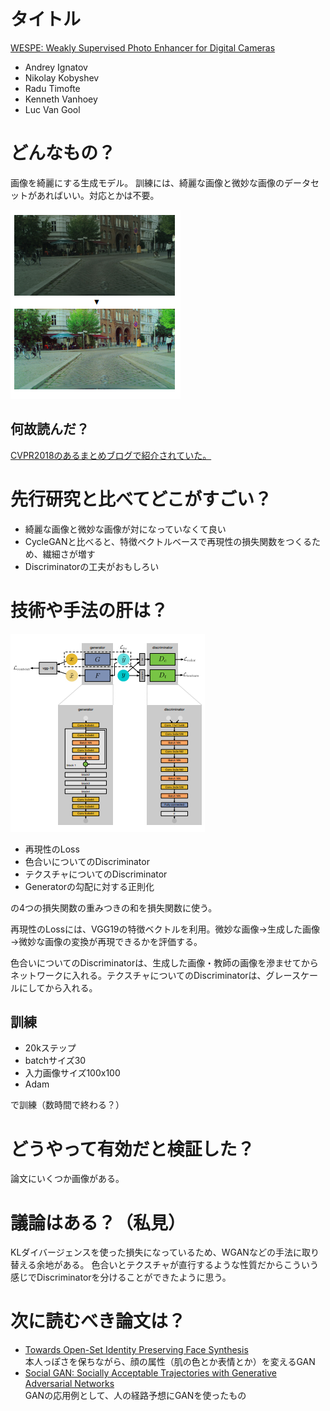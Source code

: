 # タイトル
[WESPE: Weakly Supervised Photo Enhancer for Digital Cameras](https://arxiv.org/abs/1709.01118)

* Andrey Ignatov
* Nikolay Kobyshev
* Radu Timofte
* Kenneth Vanhoey
* Luc Van Gool

# どんなもの？
画像を綺麗にする生成モデル。
訓練には、綺麗な画像と微妙な画像のデータセットがあればいい。対応とかは不要。

![サンプル](wespe_1709.01118/sample.png)

## 何故読んだ？
[CVPR2018のあるまとめブログで紹介されていた。](https://towardsdatascience.com/the-10-coolest-papers-from-cvpr-2018-11cb48585a49)

# 先行研究と比べてどこがすごい？

* 綺麗な画像と微妙な画像が対になっていなくて良い
* CycleGANと比べると、特徴ベクトルベースで再現性の損失関数をつくるため、繊細さが増す
* Discriminatorの工夫がおもしろい

# 技術や手法の肝は？
![アーキテクチャ](wespe_1709.01118/network.png)

* 再現性のLoss
* 色合いについてのDiscriminator
* テクスチャについてのDiscriminator
* Generatorの勾配に対する正則化

の4つの損失関数の重みつきの和を損失関数に使う。

再現性のLossには、VGG19の特徴ベクトルを利用。微妙な画像→生成した画像→微妙な画像の変換が再現できるかを評価する。

色合いについてのDiscriminatorは、生成した画像・教師の画像を滲ませてからネットワークに入れる。テクスチャについてのDiscriminatorは、グレースケールにしてから入れる。

## 訓練
* 20kステップ
* batchサイズ30
* 入力画像サイズ100x100
* Adam

で訓練（数時間で終わる？）

# どうやって有効だと検証した？
論文にいくつか画像がある。

# 議論はある？（私見）
KLダイバージェンスを使った損失になっているため、WGANなどの手法に取り替える余地がある。
色合いとテクスチャが直行するような性質だからこういう感じでDiscriminatorを分けることができたように思う。

# 次に読むべき論文は？
* [Towards Open-Set Identity Preserving Face Synthesis](https://arxiv.org/abs/1803.11182)  
  本人っぽさを保ちながら、顔の属性（肌の色とか表情とか）を変えるGAN
* [Social GAN: Socially Acceptable Trajectories with Generative Adversarial Networks](https://arxiv.org/abs/1803.10892)  
  GANの応用例として、人の経路予想にGANを使ったもの

